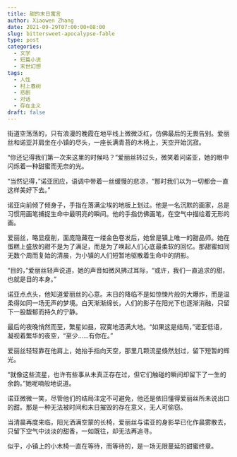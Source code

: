 ```yaml
---
title: 甜的末日寓言
author: Xiaowen Zhang
date: 2021-09-29T07:00:00+08:00
slug: bittersweet-apocalypse-fable
type: post
categories:
  - 文学
  - 短篇小说
  - 末世幻想
tags:
  - 人性
  - 村上春树
  - 悲剧
  - 对话
  - 存在主义
draft: false
---
```


街道空荡荡的，只有浪漫的晚霞在地平线上微微泛红，仿佛最后的无畏告别。爱丽丝和诺亚并肩坐在小镇的尽头，一座长满青苔的木椅上，天空开始沉寂。

“你还记得我们第一次来这里的时候吗？”爱丽丝转过头，微笑着问诺亚，她的眼中闪烁着一种甜蜜而无奈的光。

“当然记得，”诺亚回应，语调中带着一丝缓慢的悲凉，“那时我们以为一切都会一直这样美好下去。”

诺亚向前倾了倾身子，手指在落满尘埃的地板上划过。他是一名沉默的画家，总是习惯用画笔捕捉生命中最明亮的瞬间。他的手指仿佛画笔，在空气中描绘着无形的画。

爱丽丝，略显瘦削，面庞隐藏在一缕金色卷发后，她曾是镇上唯一的甜品师。她在蛋糕上盛放的甜不是为了满足，而是为了唤起人们心底最柔软的回忆。那甜蜜如同无数个周而复始的清晨，为小镇的人们短暂地驱散着生命中的阴影。

“目的，”爱丽丝轻声说道，她的声音如微风拂过耳际，“或许，我们一直追求的甜，也就是目的本身。”

诺亚点点头，他知道爱丽丝的心意。末日的降临不是如惊悚片般的大爆炸，而是温柔得如同一场无声的梦境。白天渐渐绵长，人们的影子在阳光下也逐渐消融，只留下一股馥郁而持久的宁静。

最后的夜晚悄然而至，繁星如昼，寂寞地洒满大地。“如果这是结局，”诺亚低语，凝视着繁华的夜空，“至少……有你在。”

爱丽丝轻轻靠在他肩上，她抬手指向天空，那里几颗流星倏然划过，留下短暂的辉光。

“就像这些流星，也许有些事从未真正存在过，但它们触碰的瞬间却留下了一生的余韵。”她呢喃般地说道。

诺亚微微一笑，尽管他们的结局注定不可避免，他还是依旧懂得爱丽丝所未说出口的甜。那是一种无法被时间和末日摧毁的存在意义，无人可偷窃。

当清晨再度来临，阳光洒满空蒙的长椅，爱丽丝与诺亚的身影早已化作晨雾散去，只留下空气中淡淡的甜香，一如既往，却无法再追寻。

似乎，小镇上的小木椅一直在等待，而等待的，是一场无限蔓延的甜蜜终章。